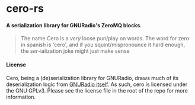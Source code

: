 # cero-rs
#### A serialization library for GNURadio's ZeroMQ blocks.
>The name Cero is a _very_ loose pun/play on words. The word for zero in spanish is 'cero', and if you squint/mispronounce it hard enough, the _ser_-ialization joke might just make sense



#### License
Cero, being a (de)serialization library for GNURadio, draws much of its deserialization logic from [GNURadio itself](https://github.com/gnuradio/gnuradio). As such, cero is licensed under the GNU GPLv3. Please see the license file in the root of the repo for more information.
